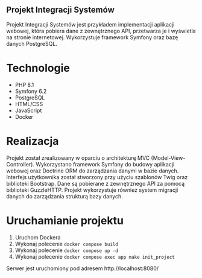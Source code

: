 ## Projekt Integracji Systemów

Projekt Integracji Systemów jest przykładem implementacji aplikacji webowej, która pobiera dane z zewnętrznego API, przetwarza je i wyświetla na stronie internetowej. Wykorzystuje framework Symfony oraz bazę danych PostgreSQL.

# Technologie
- PHP 8.1
- Symfony 6.2
- PostgreSQL
- HTML/CSS
- JavaScript
- Docker

# Realizacja

Projekt został zrealizowany w oparciu o architekturę MVC (Model-View-Controller). 
Wykorzystano framework Symfony do budowy aplikacji webowej oraz Doctrine ORM do zarządzania danymi w bazie danych. 
Interfejs użytkownika został stworzony przy użyciu szablonów Twig oraz biblioteki Bootstrap. 
Dane są pobierane z zewnętrznego API za pomocą biblioteki GuzzleHTTP. 
Projekt wykorzystuje również system migracji danych do zarządzania strukturą bazy danych.

# Uruchamianie projektu

1. Uruchom Dockera
2. Wykonaj polecenie  `docker compose build`
2. Wykonaj polecenie  `docker compose up -d`
3. Wykonaj polecenie  `docker compose exec app make init_project`

Serwer jest uruchomiony pod adresem http://localhost:8080/
